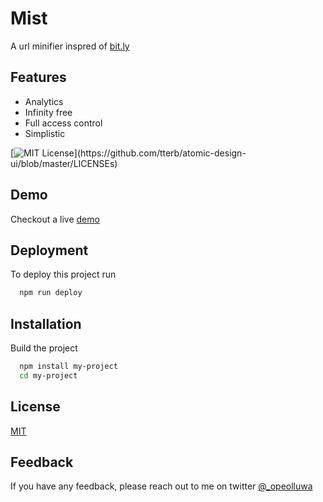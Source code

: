 # Mist

A url minifier inspred of [bit.ly](bit.ly)

## Features

- Analytics
- Infinity free
- Full access control
- Simplistic

[![MIT License](https://img.shields.io/apm/l/atomic-design-ui.svg?)](https://github.com/tterb/atomic-design-ui/blob/master/LICENSEs)

## Demo

Checkout a live [demo](https://uuidstamps.mdbgo.io)

## Deployment

To deploy this project run

```bash
  npm run deploy
```

## Installation

Build the project

```bash
  npm install my-project
  cd my-project
```

## License

[MIT](https://choosealicense.com/licenses/mit/)

## Feedback

If you have any feedback, please reach out to me on twitter [@\_opeolluwa](twitter.com/_opeolluwa)